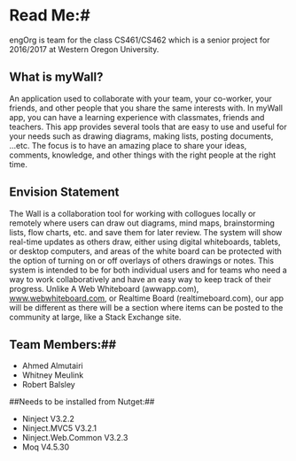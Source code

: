 # Read Me:#
engOrg is team for the class CS461/CS462 which is a senior project for 2016/2017 at Western Oregon University. 

## What is  myWall?
An application used to collaborate with your team, your co-worker, your friends, and other people that you share the same interests with. In myWall app, you can have a learning experience with classmates, friends and teachers. This app provides several tools that are easy to use and useful for your needs such as drawing diagrams, making lists, posting documents, ...etc. The focus is to have an amazing place to share your ideas, comments, knowledge, and other things with the right people at the right time.

## Envision Statement ##
The Wall is a collaboration tool for working with collogues locally or remotely where users can draw out diagrams, mind maps, brainstorming lists, flow charts, etc. and save them for later review. The system will show real-time updates as others draw, either using digital whiteboards, tablets, or desktop computers, and areas of the white board can be protected with the option of turning on or off overlays of others drawings or notes. This system is intended to be for both individual users and for teams who need a way to work collaboratively and have an easy way to keep track of their progress. 
Unlike A Web Whiteboard (awwapp.com), www.webwhiteboard.com, or Realtime Board (realtimeboard.com), our app will be different as there will be a section where items can be posted to the community at large, like a Stack Exchange site.



## Team Members:##

* Ahmed Almutairi
* Whitney Meulink
* Robert Balsley

##Needs to be installed from Nutget:##
* Ninject V3.2.2
* Ninject.MVC5 V3.2.1
* Ninject.Web.Common V3.2.3
* Moq V4.5.30